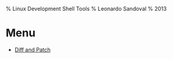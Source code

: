 % Linux Development Shell Tools
% Leonardo Sandoval
% 2013

# Menu

* [Diff and Patch](./diff_patch.html)

